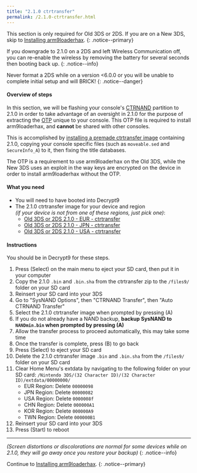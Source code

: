 ```yaml
---
title: "2.1.0 ctrtransfer"
permalink: /2.1.0-ctrtransfer.html
---
```


This section is only required for Old 3DS or 2DS. If you are on a New 3DS, skip to [Installing arm9loaderhax](installing-arm9loaderhax).
{: .notice--primary}

If you downgrade to 2.1.0 on a 2DS and left Wireless Communication off, you can re-enable the wireless by removing the battery for several seconds then booting back up.
{: .notice--info}

Never format a 2DS while on a version <6.0.0 or you will be unable to complete initial setup and will BRICK!
{: .notice--danger}

#### Overview of steps

In this section, we will be flashing your console's [CTRNAND](https://www.3dbrew.org/wiki/Flash_Filesystem#CTR_partition) partition to 2.1.0 in order to take advantage of an oversight in 2.1.0 for the purpose of extracting the [OTP](otp-info) unique to your console. This OTP file is required to install arm9loaderhax, and **cannot** be shared with other consoles.

This is accomplished by [installing a premade ctrtransfer image](https://www.reddit.com/r/3dshacks/comments/4zhe4a/) containing 2.1.0, copying your console specific files (such as `moveable.sed` and `SecureInfo_A`) to it, then fixing the title databases.

The OTP is a requirement to use arm9loaderhax on the Old 3DS, while the New 3DS uses an exploit in the way keys are encrypted on the device in order to install arm9loaderhax without the OTP.

#### What you need

* You will need to have booted into Decrypt9
* The 2.1.0 ctrtransfer image for your device and region     
*(if your device is not from one of these regions, just pick one)*:
  +    <a href="https://plailect.github.io/Guide/torrents/2.1.0-4E_ctrtransfer_o3ds.torrent" target="_blank">Old 3DS or 2DS 2.1.0 - EUR - ctrtransfer</a>     
  +    <a href="https://plailect.github.io/Guide/torrents/2.1.0-4J_ctrtransfer_o3ds.torrent" target="_blank">Old 3DS or 2DS 2.1.0 - JPN - ctrtransfer</a>     
  +    <a href="https://plailect.github.io/Guide/torrents/2.1.0-4U_ctrtransfer_o3ds.torrent" target="_blank">Old 3DS or 2DS 2.1.0 - USA - ctrtransfer</a>

#### Instructions

You should be in Decrypt9 for these steps.

1. Press (Select) on the main menu to eject your SD card, then put it in your computer
2. Copy the 2.1.0 `.bin` and `.bin.sha` from the ctrtransfer zip to the `/files9/` folder on your SD card
3. Reinsert your SD card into your 3DS
4. Go to "SysNAND Options", then "CTRNAND Transfer", then "Auto CTRNAND Transfer"
5. Select the 2.1.0 ctrtransfer image when prompted by pressing (A)
6. If you do not already have a NAND backup, **backup SysNAND to `NANDmin.bin` when prompted by pressing (A)**
7. Allow the transfer process to proceed automatically, this may take some time
8. Once the transfer is complete, press (B) to go back
9. Press (Select) to eject your SD card
9. Delete the 2.1.0 ctrtransfer image `.bin` and `.bin.sha` from the `/files9/` folder on your SD card
19. Clear Home Menu's extdata by navigating to the following folder on your SD card: `/Nintendo 3DS/(32 Character ID)/(32 Character ID)/extdata/00000000/`
    + EUR Region: Delete `00000098`
    + JPN Region: Delete `00000082`
    + USA Region: Delete `0000008f`
    + CHN Region: Delete `000000A1`
    + KOR Region: Delete `000000A9`
    + TWN Region: Delete `000000B1`
12. Reinsert your SD card into your 3DS
11. Press (Start) to reboot

___

*(Screen distortions or discolorations are normal for some devices while on 2.1.0, they will go away once you restore your backup)*
{: .notice--info}

Continue to [Installing arm9loaderhax](installing-arm9loaderhax).
{: .notice--primary}
